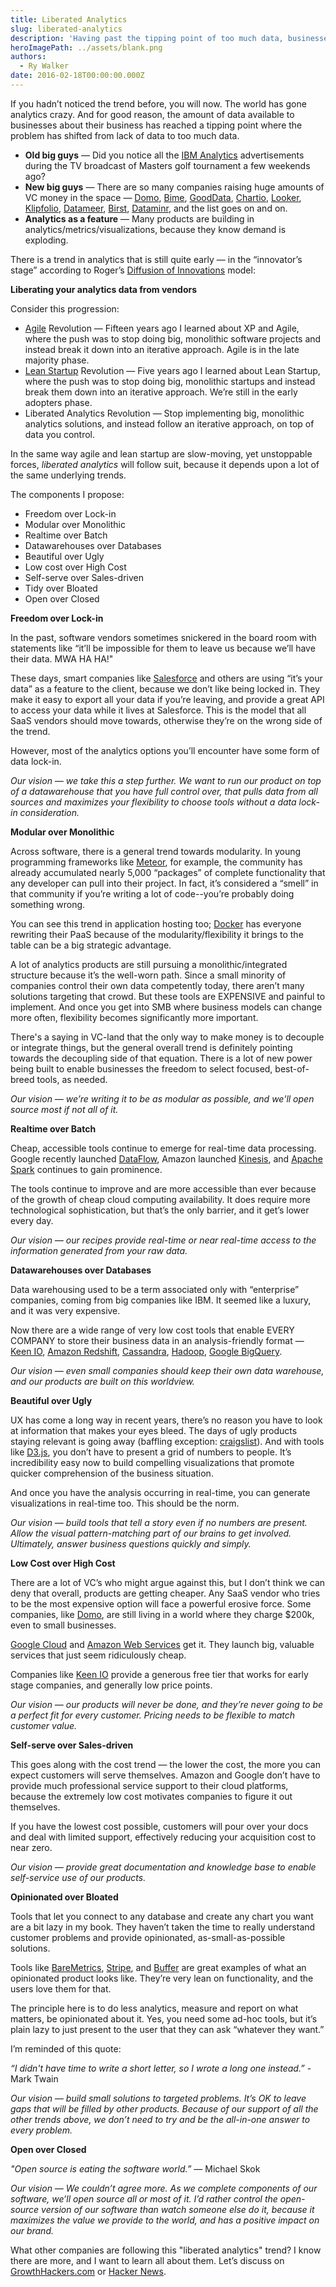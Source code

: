 ```yaml
---
title: Liberated Analytics
slug: liberated-analytics
description: 'Having past the tipping point of too much data, businesses will begin to feel the effects of the slow, yet unstoppable force of liberated analytics.'
heroImagePath: ../assets/blank.png
authors:
  - Ry Walker
date: 2016-02-18T00:00:00.000Z
---
```


If you hadn’t noticed the trend before, you will now. The world has gone analytics crazy. And for good reason, the amount of data available to businesses about their business has reached a tipping point where the problem has shifted from lack of data to too much data.

- **Old big guys** — Did you notice all the [IBM Analytics](https://www.ibm.com/analytics/us/en/)&nbsp;advertisements during the TV broadcast of Masters golf tournament a few weekends ago?
- **New big guys** — There are so many companies raising huge amounts of VC money in the space — [Domo](https://www.domo.com/),&nbsp;[Bime](https://bimeanalytics.com), [GoodData](https://www.gooddata.com/), [Chartio](https://chartio.com/), [Looker](https://www.looker.com/), [Klipfolio](https://www.klipfolio.com/), [Datameer](https://www.datameer.com/), [Birst](https://www.birst.com/), [Dataminr](https://www.dataminr.com/), and the list goes on and on.
- **Analytics as a feature** — Many products are building in analytics/metrics/visualizations, because they know demand is exploding.

There is a trend in analytics that is still quite early — in the “innovator’s stage” according to Roger’s [Diffusion of Innovations](https://en.wikipedia.org/wiki/Diffusion_of_innovations)&nbsp;model:  
  
  
  
**Liberating your analytics data from vendors**  
  
Consider this progression:

- [Agile](https://en.wikipedia.org/wiki/Agile_software_development)&nbsp;Revolution — Fifteen years ago I learned about XP and Agile, where the push was to stop doing big, monolithic software projects and instead break it down into an iterative approach. Agile is in the late majority phase.
- [Lean Startup](https://en.wikipedia.org/wiki/Lean_startup)&nbsp;Revolution — Five years ago I learned about Lean Startup, where the push was to stop doing big, monolithic startups and instead break them down into an iterative approach. We’re still in the early adopters phase.
- Liberated Analytics Revolution — Stop implementing big, monolithic analytics solutions, and instead follow an iterative approach, on top of data you control.

In the same way agile and lean startup are slow-moving, yet unstoppable forces, _liberated analytics_ will follow suit, because it depends upon a lot of the same underlying trends.  
  
The components I propose:

- Freedom over Lock-in
- Modular over Monolithic
- Realtime over Batch
- Datawarehouses over Databases
- Beautiful over Ugly
- Low cost over High Cost
- Self-serve over Sales-driven
- Tidy over Bloated
- Open over Closed

**Freedom over Lock-in**  
  
In the past, software vendors sometimes snickered in the board room with statements like “it’ll be impossible for them to leave us because we’ll have their data. MWA HA HA!"  
  
These days, smart companies like [Salesforce](https://www.salesforce.com/)&nbsp;and others are using “it’s your data” as a feature to the client, because we don’t like being locked in. They make it easy to export all your data if you’re leaving, and provide a great API to access your data while it lives at Salesforce. This is the model that all SaaS vendors should move towards, otherwise they’re on the wrong side of the trend.  
  
However, most of the analytics options you’ll encounter have some form of data lock-in.  
  
_Our vision — we take this a step further. We want to run our product on top of a datawarehouse that you have full control over, that pulls data from all sources and maximizes your flexibility to choose tools without a data lock-in consideration._  
  
**Modular over Monolithic**  
  
Across software, there is a general trend towards modularity. In young programming frameworks like [Meteor](https://www.meteor.com/), for example, the community has already accumulated nearly 5,000 “packages” of complete functionality that any developer can pull into their project. In fact, it’s considered a “smell” in that community if you’re writing a lot of code--you’re probably doing something wrong.  
  
You can see this trend in application hosting too;&nbsp;[Docker](https://www.docker.com/)&nbsp;has everyone rewriting their PaaS because of the modularity/flexibility it brings to the table can be a big strategic advantage.  
  
A lot of analytics products are still pursuing a monolithic/integrated structure because it’s the well-worn path. Since a small minority of companies control their own data competently today, there aren’t many solutions targeting that crowd. But these tools are EXPENSIVE and painful to implement. And once you get into SMB where business models can change more often, flexibility becomes significantly more important.  
  
There's a saying in VC-land that the only way to make money is to decouple or integrate things, but the general overall trend is definitely pointing towards the decoupling side of that equation. There is a lot of new power being built to enable businesses the freedom to select focused, best-of-breed tools, as needed.  
  
_Our vision — we’re writing it to be as modular as possible, and we'll open source most if not all of it._  
  
**Realtime over Batch**  
  
Cheap, accessible tools continue to emerge for real-time data processing. Google recently launched [DataFlow](https://cloud.google.com/dataflow/), Amazon launched [Kinesis](https://aws.amazon.com/kinesis/), and [Apache Spark](https://spark.apache.org/)&nbsp;continues to gain prominence.   
  
The tools continue to improve and are more accessible than ever because of the growth of cheap cloud computing availability. It does require more technological sophistication, but that’s the only barrier, and it get’s lower every day.  
  
_Our vision — our recipes provide real-time or near real-time access to the information generated from your raw data._  
  
**Datawarehouses over Databases**  
  
Data warehousing used to be a term associated only with “enterprise” companies, coming from big companies like IBM. It seemed like a luxury, and it was very expensive.  
  
Now there are a wide range of very low cost tools that enable EVERY COMPANY to store their business data in an analysis-friendly format — [Keen IO](https://keen.io/), [Amazon Redshift](https://aws.amazon.com/redshift/), [Cassandra](https://cassandra.apache.org/),&nbsp;[Hadoop](https://hadoop.apache.org/), [Google BigQuery](https://cloud.google.com/bigquery/).  
  
_Our vision — even small companies should keep their own data warehouse, and our products are built on this worldview._  
  
**Beautiful over Ugly**  
  
UX has come a long way in recent years, there’s no reason you have to look at information that makes your eyes bleed. The days of ugly products staying relevant is going away (baffling exception: [craigslist](https://www.craigslist.org/)). And with tools like [D3.js](https://d3js.org/), you don’t have to present a grid of numbers to people. It’s incredibility easy now to build compelling visualizations that promote quicker comprehension of the business situation.  
  
And once you have the analysis occurring in real-time, you can generate visualizations in real-time too. This should be the norm.  
  
_Our vision — build tools that tell a story even if no numbers are present. Allow the visual pattern-matching part of our brains to get involved. Ultimately, answer business questions quickly and simply._  
  
**Low Cost over High Cost**  
  
There are a lot of VC’s who might argue against this, but I don’t think we can deny that overall, products are getting cheaper. Any SaaS vendor who tries to be the most expensive option will face a powerful erosive force. Some companies, like [Domo](https://www.quora.com/Business-Intelligence/How-is-Domo-priced-and-how-does-it-compare-with-Tableau-and-QlikView), are still living in a world where they charge $200k, even to small businesses.  
  
[Google Cloud](https://cloud.google.com/)&nbsp;and [Amazon Web Services](https://aws.amazon.com/)&nbsp;get it. They launch big, valuable services that just seem ridiculously cheap.  
  
Companies like [Keen IO](https://keen.io/)&nbsp;provide a generous free tier that works for early stage companies, and generally low price points.  
  
_Our vision — our products will never be done, and they’re never going to be a perfect fit for every customer. Pricing needs to be flexible to match customer value._  
  
**Self-serve over Sales-driven**  
  
This goes along with the cost trend — the lower the cost, the more you can expect customers will serve themselves. Amazon and Google don’t have to provide much professional service support to their cloud platforms, because the extremely low cost motivates companies to figure it out themselves.  
  
If you have the lowest cost possible, customers will pour over your docs and deal with limited support, effectively reducing your acquisition cost to near zero.  
  
_Our vision — provide great documentation and knowledge base to enable self-service use of our products._  
  
**Opinionated over Bloated**  
  
Tools that let you connect to any database and create any chart you want are a bit lazy in my book. They haven’t taken the time to really understand customer problems and provide opinionated, as-small-as-possible solutions.  
  
Tools like [BareMetrics](https://baremetrics.com/), [Stripe](https://stripe.com/), and [Buffer](https://buffer.com/)&nbsp;are great examples of what an opinionated product looks like. They’re very lean on functionality, and the users love them for that.  
  
The principle here is to do less analytics, measure and report on what matters, be opinionated about it. Yes, you need some ad-hoc tools, but it’s plain lazy to just present to the user that they can ask “whatever they want.”  
  
I’m reminded of this quote:

_“I didn't have time to write a short letter, so I wrote a long one instead.”_ - Mark Twain

_Our vision — build small solutions to targeted problems. It’s OK to leave gaps that will be filled by other products. Because of our support of all the other trends above, we don’t need to try and be the all-in-one answer to every problem._  
  
**Open over Closed**

_"Open source is eating the software world.”_ — Michael Skok

_Our vision — We couldn’t agree more. As we complete components of our software, we’ll open source all or most of it. I’d rather control the open-source version of our software than watch someone else do it, because it maximizes the value we provide to the world, and has a positive impact on our brand._&nbsp;

What other companies are following this "liberated analytics" trend? I know there are more, and I want to learn all about them. Let’s discuss on [GrowthHackers.com](https://growthhackers.com/liberated-analytics)&nbsp;or [Hacker News](https://news.ycombinator.com/item?id=9420561).

